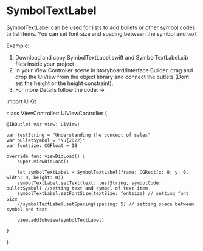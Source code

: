 # SymbolTextLabel
SymbolTextLabel can be used for lists to add bullets or other symbol codes to list items. You can set font size and spacing between the symbol and text 


Example:

1. Download and copy SymbolTextLabel.swift and SymbolTextLabel.xib files inside your project
2. In your View Controller scene in storyboard/Interface Builder, drag and drop the UIView from the object library and connect the outlets (Dont set the height or the height constraint).
3. For more Details follow the code: ->

import UIKit

class ViewController: UIViewController {

    @IBOutlet var view: UiView!
    
    var testString = "Understanding the concept of sales"
    var bulletSymbol = "\u{2022}"
    var fontsize: CGFloat = 18

    override func viewDidLoad() {
        super.viewDidLoad()
        
        let symbolTextLabel = SymbolTextLabel(frame: CGRect(x: 0, y: 0, width: 0, height: 0))
        symbolTextLabel.setText(text: testString, symbolCode: bulletSymbol) //setting text and symbol of text item
        symbolTextLabel.setFontSize(textSize: fontsize) // setting font size
        //symbolTextLabel.setSpacing(spacing: 5) // setting space between symbol and text
        
        view.addSubview(symbolTextLabel)
        
    }
}
